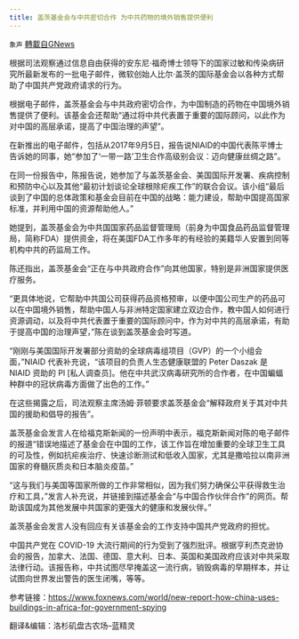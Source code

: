 ```yaml
---
title: 盖茨基金会与中共密切合作 为中共药物的境外销售提供便利
---
```

`象声` [轉載自GNews](https://gnews.org/zh-hans/1572664/)

根据司法观察通过信息自由获得的安东尼·福奇博士领导下的国家过敏和传染病研究所最新发布的一批电子邮件，微软创始人比尔·盖茨的国际基金会以各种方式帮助了中国共产党政府请求的行为。

根据电子邮件，盖茨基金会与中共政府密切合作，为中国制造的药物在中国境外销售提供了便利。该基金会还帮助“通过将中共代表置于重要的国际顾问，以此作为对中国的高层承诺，提高了中国治理的声望”。

在新推出的电子邮件，包括从2017年9月5日，报告说NIAID的中国代表陈平博士告诉她的同事，她“参加了‘一带一路’卫生合作高级别会议：迈向健康丝绸之路”。

在同一份报告中，陈报告说，她参加了与盖茨基金会、美国国际开发署、疾病控制和预防中心以及其他“最初计划谈论全球根除疟疾工作”的联合会议。该小组“最后谈到了中国的总体政策和基金会目前在中国的战略：能力建设，帮助中国提高国家标准，并利用中国的资源帮助他人。”

她提到，盖茨基金会为中共国国家药品监督管理局（前身为中国食品药品监督管理局，简称FDA）提供资金，将在美国FDA工作多年的有经验的美籍华人安置到同等机构中共的药监局工作。

陈还指出，盖茨基金会“正在与中共政府合作”向其他国家，特别是非洲国家提供医疗服务。

“更具体地说，它帮助中共国公司获得药品资格预审，以便中国公司生产的药品可以在中国境外销售，帮助中国人与非洲特定国家建立双边合作，教中国人如何进行资源调动，以及将中共代表置于重要的国际顾问中，作为对中共的高层承诺，有助于提高中国的治理声望，”陈在谈到盖茨基金会时写道。

“刚刚与美国国际开发署部分资助的全球病毒组项目（GVP）的一个小组会面，”NIAID 代表补充说，“该项目的负责人生态健康联盟的 Peter Daszak 是 NIAID 资助的 Pl [私人调查员]。他在中共武汉病毒研究所的合作者，在中国蝙蝠种群中的冠状病毒方面做了出色的工作。”

在这些揭露之后，司法观察主席汤姆·菲顿要求盖茨基金会“解释政府关于其对中共国的援助和倡导的报告”。

盖茨基金会发言人在给福克斯新闻的一份声明中表示，福克斯新闻对陈的电子邮件的报道“错误地描述了基金会在中国的工作，该工作旨在增加重要的全球卫生工具的可及性，例如抗疟疾治疗、快速诊断测试和低收入国家，尤其是撒哈拉以南非洲国家的脊髓灰质炎和日本脑炎疫苗。”

“这与我们与美国等国家所做的工作非常相似，因为我们努力确保公平获得救生治疗和工具，”发言人补充说，并链接到描述基金会“与中国合作伙伴合作”的网页。帮助该国成为其他发展中共国家的更强大的健康和发展伙伴。”

盖茨基金会发言人没有回应有关该基金会的工作支持中国共产党政府的担忧。

中国共产党在 COVID-19 大流行期间的行为受到了强烈批评。根据亨利杰克逊协会的报告，加拿大、法国、德国、意大利、日本、英国和美国政府应该对中共采取法律行动。该报告称，中共试图尽早掩盖这一流行病，销毁病毒的早期样本，并让试图向世界发出警告的医生闭嘴，等等。

参考链接：https://www.foxnews.com/world/new-report-how-china-uses-buildings-in-africa-for-government-spying

翻译&编辑：洛杉矶盘古农场–蓝精灵
